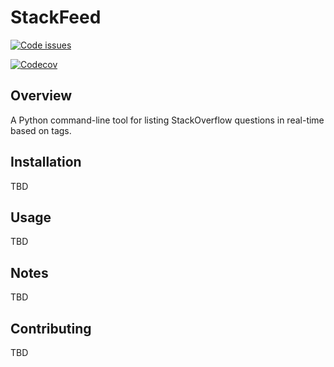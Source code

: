 # StackFeed

<A href="https://www.quantifiedcode.com/app/project/766d485cb2b546b08c54e050ecfb4141"><img src="https://www.quantifiedcode.com/api/v1/project/766d485cb2b546b08c54e050ecfb4141/badge.svg" alt="Code issues"/></A>

<a href="https://codecov.io/gh/lancelafontaine/stackfeed">
  <img src="https://codecov.io/gh/lancelafontaine/stackfeed/branch/master/graph/badge.svg" alt="Codecov" />
</a>

## Overview

A Python command-line tool for listing StackOverflow questions in real-time based on tags.

## Installation

TBD

## Usage

TBD

## Notes

TBD

## Contributing

TBD
